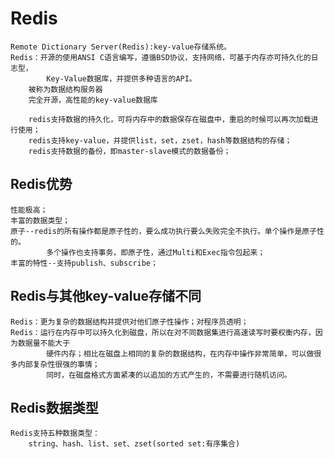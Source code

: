Redis
===============================================================
```
Remote Dictionary Server(Redis):key-value存储系统。
Redis：开源的使用ANSI C语言编写，遵循BSD协议，支持网络，可基于内存亦可持久化的日志型，
        Key-Value数据库，并提供多种语言的API。
    被称为数据结构服务器
    完全开源，高性能的key-value数据库

    redis支持数据的持久化，可将内存中的数据保存在磁盘中，重启的时候可以再次加载进行使用；
    redis支持key-value，并提供list，set，zset，hash等数据结构的存储；
    redis支持数据的备份，即master-slave模式的数据备份；

```
Redis优势
----------------------------------------------------------------
```
性能极高；
丰富的数据类型；
原子--redis的所有操作都是原子性的，要么成功执行要么失败完全不执行。单个操作是原子性的。
        多个操作也支持事务，即原子性，通过Multi和Exec指令包起来；
丰富的特性--支持publish、subscribe；

```
Redis与其他key-value存储不同
------------------------------------------------------------------
```
Redis：更为复杂的数据结构并提供对他们原子性操作；对程序员透明；
Redis：运行在内存中可以持久化到磁盘，所以在对不同数据集进行高速读写时要权衡内存，因为数据量不能大于
        硬件内存；相比在磁盘上相同的复杂的数据结构，在内存中操作非常简单，可以做很多内部复杂性很强的事情；
        同时，在磁盘格式方面紧凑的以追加的方式产生的，不需要进行随机访问。
```
Redis数据类型
-----------------------------------------------------------------
```
Redis支持五种数据类型：
    string、hash、list、set、zset(sorted set:有序集合)

```
